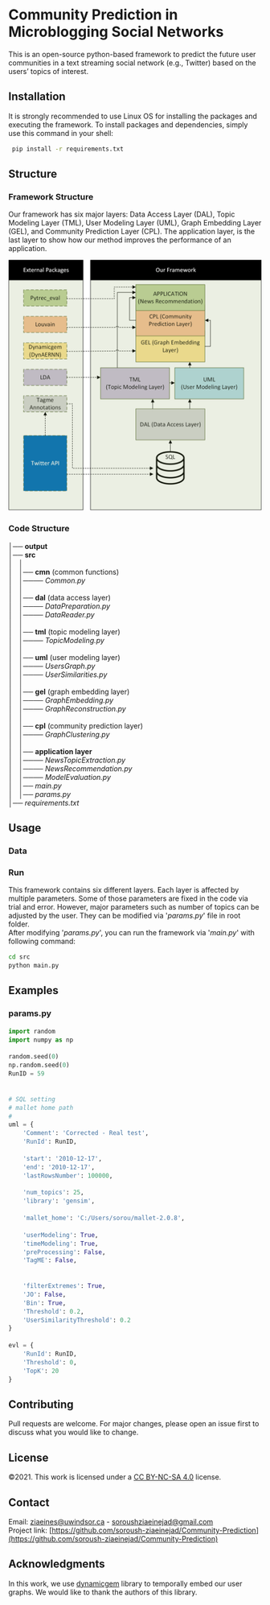 
# Community Prediction in Microblogging Social Networks

This is an open-source python-based framework to predict the future user communities in a text streaming social network (e.g., Twitter) based on the users’ topics of interest.

## Installation

It is strongly recommended to use Linux OS for installing the packages and executing the framework. To install packages and dependencies, simply use this command in your shell:

```bash
 pip install -r requirements.txt
```

## Structure

### Framework Structure
Our framework has six major layers: Data Access Layer (DAL),
Topic Modeling Layer (TML), User Modeling Layer (UML), Graph
Embedding Layer (GEL), and Community Prediction Layer (CPL).
The application layer, is the last
layer to show how our method improves the performance of an application.

![image info](fig1.png "T")


### Code Structure
│── **output**\
│── **src**\
│&nbsp;&nbsp;&nbsp;│\
│&nbsp;&nbsp;&nbsp;│── **cmn** (common functions)\
│&nbsp;&nbsp;&nbsp;│──── *Common.py*\
│&nbsp;&nbsp;&nbsp;│\
│&nbsp;&nbsp;&nbsp;│── **dal**  (data access layer)\
│&nbsp;&nbsp;&nbsp;│──── *DataPreparation.py*\
│&nbsp;&nbsp;&nbsp;│──── *DataReader.py*\
│&nbsp;&nbsp;&nbsp;│\
│&nbsp;&nbsp;&nbsp;│── **tml**  (topic modeling layer)\
│&nbsp;&nbsp;&nbsp;│──── *TopicModeling.py*\
│&nbsp;&nbsp;&nbsp;│\
│&nbsp;&nbsp;&nbsp;│── **uml** (user modeling layer)\
│&nbsp;&nbsp;&nbsp;│──── *UsersGraph.py*\
│&nbsp;&nbsp;&nbsp;│──── *UserSimilarities.py*\
│&nbsp;&nbsp;&nbsp;│\
│&nbsp;&nbsp;&nbsp;│── **gel** (graph embedding layer)\
│&nbsp;&nbsp;&nbsp;│──── *GraphEmbedding.py*\
│&nbsp;&nbsp;&nbsp;│──── *GraphReconstruction.py*\
│&nbsp;&nbsp;&nbsp;│\
│&nbsp;&nbsp;&nbsp;│── **cpl** (community prediction layer)\
│&nbsp;&nbsp;&nbsp;│──── *GraphClustering.py*\
│&nbsp;&nbsp;&nbsp;│\
│&nbsp;&nbsp;&nbsp;│── **application layer**\
│&nbsp;&nbsp;&nbsp;│──── *NewsTopicExtraction.py*\
│&nbsp;&nbsp;&nbsp;│──── *NewsRecommendation.py*\
│&nbsp;&nbsp;&nbsp;│──── *ModelEvaluation.py*\
│&nbsp;&nbsp;&nbsp;│── *main.py*\
│&nbsp;&nbsp;&nbsp;│── *params.py*\
│── *requirements.txt*


## Usage

### Data


### Run
This framework contains six different layers. Each layer is affected by multiple parameters.
Some of those parameters are fixed in the code via trial and error. However, major parameters such as number of topics can be adjusted by the user.
They can be modified via '*params.py*' file in root folder.\
After modifying '*params.py*', you can run the framework via '*main.py*' with following command:
```bash
cd src
python main.py
```
## Examples
### **params.py**
```python
import random
import numpy as np

random.seed(0)
np.random.seed(0)
RunID = 59


# SQL setting
# mallet home path
#
uml = {
    'Comment': 'Corrected - Real test',
    'RunId': RunID,

    'start': '2010-12-17',
    'end': '2010-12-17',
    'lastRowsNumber': 100000,

    'num_topics': 25,
    'library': 'gensim',

    'mallet_home': 'C:/Users/sorou/mallet-2.0.8',

    'userModeling': True,
    'timeModeling': True,
    'preProcessing': False,
    'TagME': False,
     

    'filterExtremes': True,
    'JO': False,
    'Bin': True,
    'Threshold': 0.2,
    'UserSimilarityThreshold': 0.2
}

evl = {
    'RunId': RunID,
    'Threshold': 0,
    'TopK': 20
}
```

## Contributing
Pull requests are welcome. For major changes, please open an issue first to discuss what you would like to change.


## License
©2021. This work is licensed under a [CC BY-NC-SA 4.0](LICENSE.txt) license.

## Contact
Email: [ziaeines@uwindsor.ca](mailto:ziaeines@uwindsor.ca) - [soroushziaeinejad@gmail.com](mailto:soroushziaeinejad@gmail.com)\
Project link: [https://github.com/soroush-ziaeinejad/Community-Prediction](https://github.com/soroush-ziaeinejad/Community-Prediction)
## Acknowledgments
In this work, we use [dynamicgem](https://github.com/Sujit-O/dynamicgem) library to temporally embed our user graphs. We would like to thank the authors of this library.


